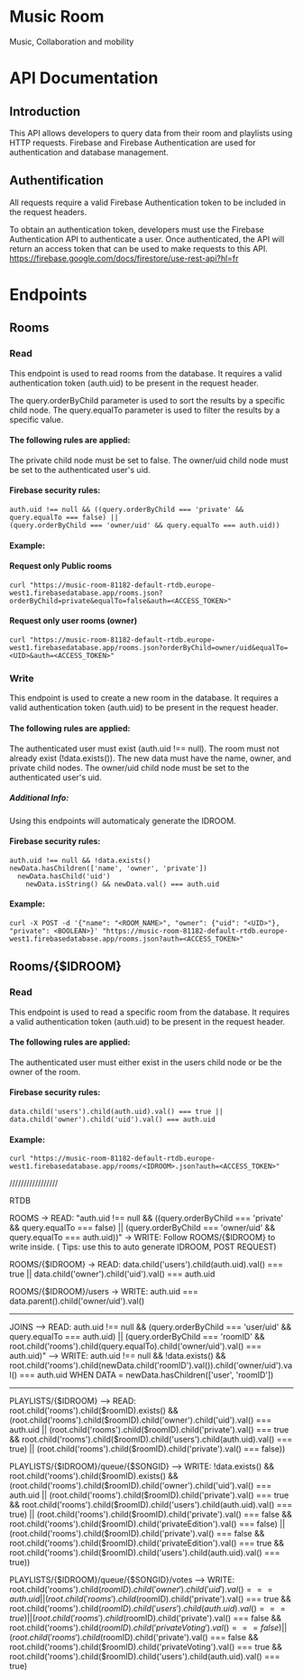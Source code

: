 # Music Room

Music, Collaboration and mobility

# API Documentation

## Introduction

This API allows developers to query data from their room and playlists using HTTP requests. Firebase and Firebase Authentication are used for authentication and database management.

## Authentification

All requests require a valid Firebase Authentication token to be included in the request headers.

To obtain an authentication token, developers must use the Firebase Authentication API to authenticate a user. Once authenticated, the API will return an access token that can be used to make requests to this API.
https://firebase.google.com/docs/firestore/use-rest-api?hl=fr

# Endpoints
## Rooms
### Read
This endpoint is used to read rooms from the database. It requires a valid authentication token (auth.uid) to be present in the request header.

The query.orderByChild parameter is used to sort the results by a specific child node. The query.equalTo parameter is used to filter the results by a specific value.

#### The following rules are applied:
The private child node must be set to false.
The owner/uid child node must be set to the authenticated user's uid.

#### Firebase security rules:
```
auth.uid !== null && ((query.orderByChild === 'private' && query.equalTo === false) ||
(query.orderByChild === 'owner/uid' && query.equalTo === auth.uid))
```

#### Example:
#### Request only Public rooms
```
curl "https://music-room-81182-default-rtdb.europe-west1.firebasedatabase.app/rooms.json?orderByChild=private&equalTo=false&auth=<ACCESS_TOKEN>"
```
#### Request only user rooms (owner)
```
curl "https://music-room-81182-default-rtdb.europe-west1.firebasedatabase.app/rooms.json?orderByChild=owner/uid&equalTo=<UID>&auth=<ACCESS_TOKEN>"
```

### Write
This endpoint is used to create a new room in the database. It requires a valid authentication token (auth.uid) to be present in the request header. 

#### The following rules are applied:
The authenticated user must exist (auth.uid !== null).
The room must not already exist (!data.exists()).
The new data must have the name, owner, and private child nodes.
The owner/uid child node must be set to the authenticated user's uid.


##### Additional Info:
Using this endpoints will automaticaly generate the IDROOM.

#### Firebase security rules:
```
auth.uid !== null && !data.exists()
newData.hasChildren(['name', 'owner', 'private'])
  newData.hasChild('uid')
    newData.isString() && newData.val() === auth.uid
```

#### Example:
```
curl -X POST -d '{"name": "<ROOM_NAME>", "owner": {"uid": "<UID>"}, "private": <BOOLEAN>}' "https://music-room-81182-default-rtdb.europe-west1.firebasedatabase.app/rooms.json?auth=<ACCESS_TOKEN>"
```

## Rooms/{$IDROOM}
### Read
This endpoint is used to read a specific room from the database. It requires a valid authentication token (auth.uid) to be present in the request header.

#### The following rules are applied:
The authenticated user must either exist in the users child node or be the owner of the room.

#### Firebase security rules:
```
data.child('users').child(auth.uid).val() === true || data.child('owner').child('uid').val() === auth.uid
```

#### Example:
```
curl "https://music-room-81182-default-rtdb.europe-west1.firebasedatabase.app/rooms/<IDROOM>.json?auth=<ACCESS_TOKEN>"
```






/////////////////

RTDB

ROOMS
-> READ: 
"auth.uid !== null && ((query.orderByChild === 'private' && query.equalTo === false) ||
                (query.orderByChild ===   'owner/uid' && query.equalTo === auth.uid))"
-> WRITE: Follow ROOMS/{$IDROOM} to write inside. ( Tips: use this to auto generate IDROOM, POST REQUEST)

ROOMS/{$IDROOM}
-> READ:
data.child('users').child(auth.uid).val() === true || data.child('owner').child('uid').val() === auth.uid

ROOMS/{$IDROOM}/users
-> WRITE:
auth.uid === data.parent().child('owner/uid').val()

-----------------------

JOINS
--> READ:
auth.uid !== null &&
        	(query.orderByChild === 'user/uid' && query.equalTo === auth.uid) ||
        	(query.orderByChild === 'roomID' && root.child('rooms').child(query.equalTo).child('owner/uid').val() === auth.uid)"
--> WRITE:
auth.uid !== null && !data.exists() &&
          	root.child('rooms').child(newData.child('roomID').val()).child('owner/uid').val() === auth.uid
WHEN DATA = newData.hasChildren(['user', 'roomID'])

-------------------------

PLAYLISTS/{$IDROOM}
--> READ:
root.child('rooms').child($roomID).exists() &&
          (root.child('rooms').child($roomID).child('owner').child('uid').val() === auth.uid ||
          	(root.child('rooms').child($roomID).child('private').val() === true
            	&& root.child('rooms').child($roomID).child('users').child(auth.uid).val() === true) ||
          	(root.child('rooms').child($roomID).child('private').val() === false))

PLAYLISTS/{$IDROOM}/queue/{$SONGID}
--> WRITE:
!data.exists() && root.child('rooms').child($roomID).exists() &&
            	(root.child('rooms').child($roomID).child('owner').child('uid').val() === auth.uid ||
          			(root.child('rooms').child($roomID).child('private').val() === true
             			&& root.child('rooms').child($roomID).child('users').child(auth.uid).val() === true) ||
            		(root.child('rooms').child($roomID).child('private').val() === false
             			&& root.child('rooms').child($roomID).child('privateEdition').val() === false) ||
            		(root.child('rooms').child($roomID).child('private').val() === false
             			&& root.child('rooms').child($roomID).child('privateEdition').val() === true
             			&& root.child('rooms').child($roomID).child('users').child(auth.uid).val() === true))

PLAYLISTS/{$IDROOM}/queue/{$SONGID}/votes
--> WRITE:
root.child('rooms').child($roomID).child('owner').child('uid').val() === auth.uid ||
                	(root.child('rooms').child($roomID).child('private').val() === true
                  	&& root.child('rooms').child($roomID).child('users').child(auth.uid).val() === true) ||
                  (root.child('rooms').child($roomID).child('private').val() === false
                  	&& root.child('rooms').child($roomID).child('privateVoting').val() === false) ||
                  (root.child('rooms').child($roomID).child('private').val() === false
                    && root.child('rooms').child($roomID).child('privateVoting').val() === true
                    && root.child('rooms').child($roomID).child('users').child(auth.uid).val() === true)

